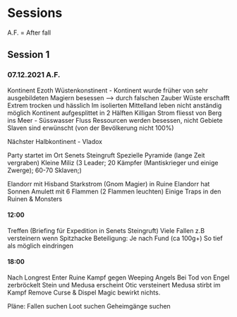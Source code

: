 # Sessions

A.F. = After fall

## Session 1
### 07.12.2021 A.F.

Kontinent Ezoth
Wüstenkonstinent - Kontinent wurde früher von sehr ausgebildeten Magiern besessen --> durch falschen Zauber Wüste erschafft
Extrem trocken und hässlich
Im isolierten Mittelland leben nicht anständig möglich
Kontinent aufgesplittet in 2 Hälften
Killigan Strom fliesst von Berg ins Meer - Süsswasser Fluss
Ressourcen werden besessen, nicht Gebiete
Slaven sind erwünscht (von der Bevölkerung nicht 100%)

Nächster Halbkontinent - Vladox

Party startet im Ort Senets Steingruft
Spezielle Pyramide (lange Zeit vergraben)
Kleine Miliz (3 Leader; 20 Kämpfer (Mantiskrieger und einige Zwerge); 60-70 Sklaven;)

Elandorr mit Hisband Starkstrom (Gnom Magier) in Ruine
Elandorr hat Sonnen Amulett mit 6 Flammen (2 Flammen leuchten)
Einige Traps in den Ruinen & Monsters

#### 12:00
Treffen (Briefing für Expedition in Senets Steingruft)
Viele Fallen z.B versteinern wenn Spitzhacke
Beteiligung: Je nach Fund (ca 100g+)
So tief als möglich eindringen

#### 18:00
Nach Longrest
Enter Ruine
Kampf gegen Weeping Angels
Bei Tod von Engel zerbröckelt Stein und Medusa erscheint
Otic versteinert
Medusa stirbt im Kampf
Remove Curse & Dispel Magic bewirkt nichts.

Pläne:
Fallen suchen
Loot suchen
Geheimgänge suchen